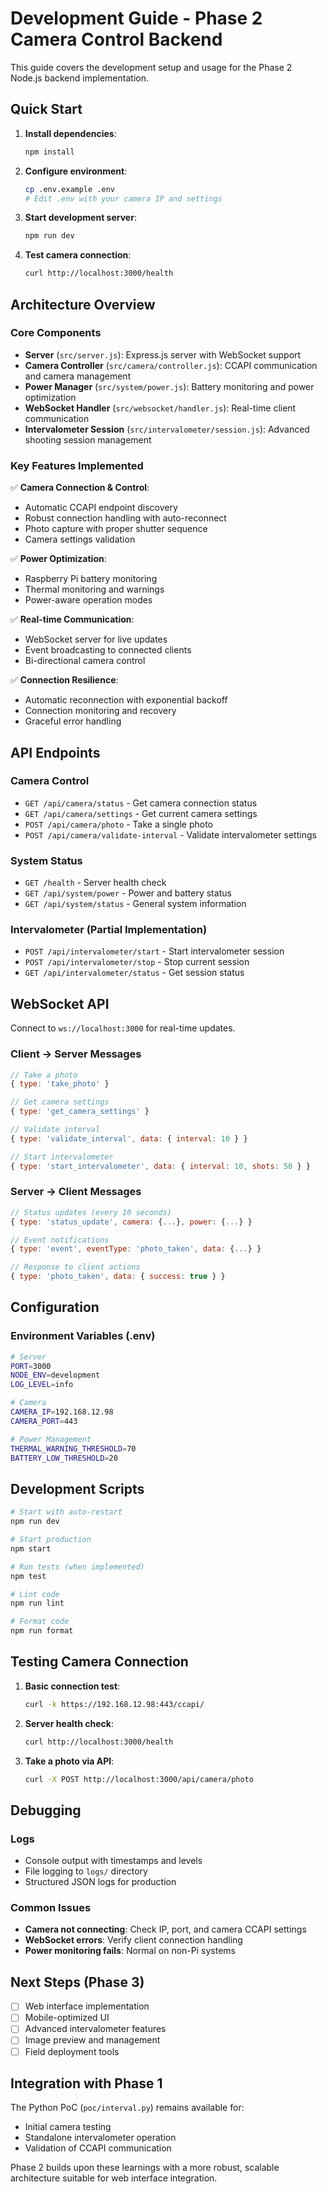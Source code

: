 # Development Guide - Phase 2 Camera Control Backend

This guide covers the development setup and usage for the Phase 2 Node.js backend implementation.

## Quick Start

1. **Install dependencies**:

   ```bash
   npm install
   ```

2. **Configure environment**:

   ```bash
   cp .env.example .env
   # Edit .env with your camera IP and settings
   ```

3. **Start development server**:

   ```bash
   npm run dev
   ```

4. **Test camera connection**:
   ```bash
   curl http://localhost:3000/health
   ```

## Architecture Overview

### Core Components

- **Server** (`src/server.js`): Express.js server with WebSocket support
- **Camera Controller** (`src/camera/controller.js`): CCAPI communication and camera management
- **Power Manager** (`src/system/power.js`): Battery monitoring and power optimization
- **WebSocket Handler** (`src/websocket/handler.js`): Real-time client communication
- **Intervalometer Session** (`src/intervalometer/session.js`): Advanced shooting session management

### Key Features Implemented

✅ **Camera Connection & Control**:

- Automatic CCAPI endpoint discovery
- Robust connection handling with auto-reconnect
- Photo capture with proper shutter sequence
- Camera settings validation

✅ **Power Optimization**:

- Raspberry Pi battery monitoring
- Thermal monitoring and warnings
- Power-aware operation modes

✅ **Real-time Communication**:

- WebSocket server for live updates
- Event broadcasting to connected clients
- Bi-directional camera control

✅ **Connection Resilience**:

- Automatic reconnection with exponential backoff
- Connection monitoring and recovery
- Graceful error handling

## API Endpoints

### Camera Control

- `GET /api/camera/status` - Get camera connection status
- `GET /api/camera/settings` - Get current camera settings
- `POST /api/camera/photo` - Take a single photo
- `POST /api/camera/validate-interval` - Validate intervalometer settings

### System Status

- `GET /health` - Server health check
- `GET /api/system/power` - Power and battery status
- `GET /api/system/status` - General system information

### Intervalometer (Partial Implementation)

- `POST /api/intervalometer/start` - Start intervalometer session
- `POST /api/intervalometer/stop` - Stop current session
- `GET /api/intervalometer/status` - Get session status

## WebSocket API

Connect to `ws://localhost:3000` for real-time updates.

### Client → Server Messages

```javascript
// Take a photo
{ type: 'take_photo' }

// Get camera settings
{ type: 'get_camera_settings' }

// Validate interval
{ type: 'validate_interval', data: { interval: 10 } }

// Start intervalometer
{ type: 'start_intervalometer', data: { interval: 10, shots: 50 } }
```

### Server → Client Messages

```javascript
// Status updates (every 10 seconds)
{ type: 'status_update', camera: {...}, power: {...} }

// Event notifications
{ type: 'event', eventType: 'photo_taken', data: {...} }

// Response to client actions
{ type: 'photo_taken', data: { success: true } }
```

## Configuration

### Environment Variables (.env)

```bash
# Server
PORT=3000
NODE_ENV=development
LOG_LEVEL=info

# Camera
CAMERA_IP=192.168.12.98
CAMERA_PORT=443

# Power Management
THERMAL_WARNING_THRESHOLD=70
BATTERY_LOW_THRESHOLD=20
```

## Development Scripts

```bash
# Start with auto-restart
npm run dev

# Start production
npm start

# Run tests (when implemented)
npm test

# Lint code
npm run lint

# Format code
npm run format
```

## Testing Camera Connection

1. **Basic connection test**:

   ```bash
   curl -k https://192.168.12.98:443/ccapi/
   ```

2. **Server health check**:

   ```bash
   curl http://localhost:3000/health
   ```

3. **Take a photo via API**:
   ```bash
   curl -X POST http://localhost:3000/api/camera/photo
   ```

## Debugging

### Logs

- Console output with timestamps and levels
- File logging to `logs/` directory
- Structured JSON logs for production

### Common Issues

- **Camera not connecting**: Check IP, port, and camera CCAPI settings
- **WebSocket errors**: Verify client connection handling
- **Power monitoring fails**: Normal on non-Pi systems

## Next Steps (Phase 3)

- [ ] Web interface implementation
- [ ] Mobile-optimized UI
- [ ] Advanced intervalometer features
- [ ] Image preview and management
- [ ] Field deployment tools

## Integration with Phase 1

The Python PoC (`poc/interval.py`) remains available for:

- Initial camera testing
- Standalone intervalometer operation
- Validation of CCAPI communication

Phase 2 builds upon these learnings with a more robust, scalable architecture suitable for web interface integration.
